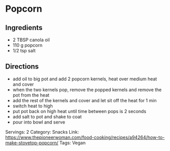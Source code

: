 # Popcorn
## Ingredients
- 2 TBSP canola oil
- 110 g popcorn
- 1/2 tsp salt
## Directions
- add oil to big pot and add 2 popcorn kernels, heat over medium heat and cover
- when the two kernels pop, remove the popped kernels and remove the pot from the heat
- add the rest of the kernels and cover and let sit off the heat for 1 min
- switch heat to high
- put pot back on high heat until time between pops is 2 seconds
- add salt to pot and shake to coat
- pour into bowl and serve

Servings: 2
Category: Snacks
Link: https://www.thepioneerwoman.com/food-cooking/recipes/a94264/how-to-make-stovetop-popcorn/
Tags: Vegan
